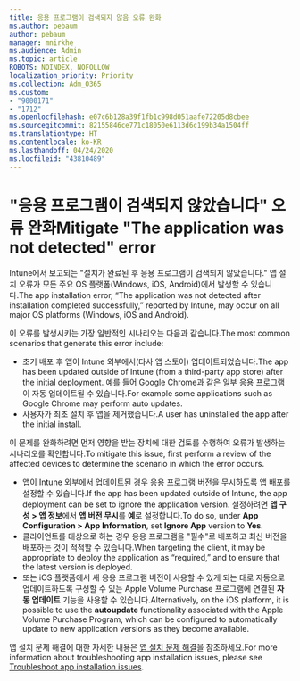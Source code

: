 ```yaml
---
title: 응용 프로그램이 검색되지 않음 오류 완화
ms.author: pebaum
author: pebaum
manager: mnirkhe
ms.audience: Admin
ms.topic: article
ROBOTS: NOINDEX, NOFOLLOW
localization_priority: Priority
ms.collection: Adm_O365
ms.custom:
- "9000171"
- "1712"
ms.openlocfilehash: e07c6b128a39f1fb1c998d051aafe72205d8cbee
ms.sourcegitcommit: 82155846ce771c18050e6113d6c199b34a1504ff
ms.translationtype: HT
ms.contentlocale: ko-KR
ms.lasthandoff: 04/24/2020
ms.locfileid: "43810489"
---
```

# <a name="mitigate-the-application-was-not-detected-error"></a><span data-ttu-id="23f74-102">"응용 프로그램이 검색되지 않았습니다" 오류 완화</span><span class="sxs-lookup"><span data-stu-id="23f74-102">Mitigate "The application was not detected" error</span></span>

<span data-ttu-id="23f74-103">Intune에서 보고되는 "설치가 완료된 후 응용 프로그램이 검색되지 않았습니다." 앱 설치 오류가 모든 주요 OS 플랫폼(Windows, iOS, Android)에서 발생할 수 있습니다.</span><span class="sxs-lookup"><span data-stu-id="23f74-103">The app installation error, “The application was not detected after installation completed successfully,” reported by Intune, may occur on all major OS platforms (Windows, iOS and Android).</span></span>

<span data-ttu-id="23f74-104">이 오류를 발생시키는 가장 일반적인 시나리오는 다음과 같습니다.</span><span class="sxs-lookup"><span data-stu-id="23f74-104">The most common scenarios that generate this error include:</span></span>

- <span data-ttu-id="23f74-105">초기 배포 후 앱이 Intune 외부에서(타사 앱 스토어) 업데이트되었습니다.</span><span class="sxs-lookup"><span data-stu-id="23f74-105">The app has been updated outside of Intune (from a third-party app store) after the initial deployment.</span></span> <span data-ttu-id="23f74-106">예를 들어 Google Chrome과 같은 일부 응용 프로그램이 자동 업데이트될 수 있습니다.</span><span class="sxs-lookup"><span data-stu-id="23f74-106">For example some applications such as Google Chrome may perform auto updates.</span></span>
- <span data-ttu-id="23f74-107">사용자가 최초 설치 후 앱을 제거했습니다.</span><span class="sxs-lookup"><span data-stu-id="23f74-107">A user has uninstalled the app after the initial install.</span></span>

<span data-ttu-id="23f74-108">이 문제를 완화하려면 먼저 영향을 받는 장치에 대한 검토를 수행하여 오류가 발생하는 시나리오를 확인합니다.</span><span class="sxs-lookup"><span data-stu-id="23f74-108">To mitigate this issue, first perform a review of the affected devices to determine the scenario in which the error occurs.</span></span>

- <span data-ttu-id="23f74-109">앱이 Intune 외부에서 업데이트된 경우 응용 프로그램 버전을 무시하도록 앱 배포를 설정할 수 있습니다.</span><span class="sxs-lookup"><span data-stu-id="23f74-109">If the app has been updated outside of Intune, the app deployment can be set to ignore the application version.</span></span> <span data-ttu-id="23f74-110">설정하려면 **앱 구성 > 앱 정보**에서 **앱 버전 무시**를 **예**로 설정합니다.</span><span class="sxs-lookup"><span data-stu-id="23f74-110">To do so, under **App Configuration > App Information**, set **Ignore App** version to **Yes**.</span></span>
- <span data-ttu-id="23f74-111">클라이언트를 대상으로 하는 경우 응용 프로그램을 "필수"로 배포하고 최신 버전을 배포하는 것이 적적할 수 있습니다.</span><span class="sxs-lookup"><span data-stu-id="23f74-111">When targeting the client, it may be appropriate to deploy the application as “required,” and to ensure that the latest version is deployed.</span></span>
- <span data-ttu-id="23f74-112">또는 iOS 플랫폼에서 새 응용 프로그램 버전이 사용할 수 있게 되는 대로 자동으로 업데이트하도록 구성할 수 있는 Apple Volume Purchase 프로그램에 연결된 **자동 업데이트** 기능을 사용할 수 있습니다.</span><span class="sxs-lookup"><span data-stu-id="23f74-112">Alternatively, on the iOS platform, it is possible to use the **autoupdate** functionality associated with the Apple Volume Purchase Program, which can be configured to automatically update to new application versions as they become available.</span></span>

<span data-ttu-id="23f74-113">앱 설치 문제 해결에 대한 자세한 내용은 [앱 설치 문제 해결](https://docs.microsoft.com/intune/troubleshoot-app-install)을 참조하세요.</span><span class="sxs-lookup"><span data-stu-id="23f74-113">For more information about troubleshooting app installation issues, please see [Troubleshoot app installation issues](https://docs.microsoft.com/intune/troubleshoot-app-install).</span></span>
